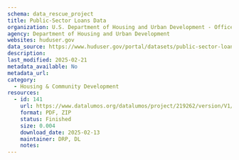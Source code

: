 ```yaml
---
schema: data_rescue_project 
title: Public-Sector Loans Data
organization: U.S. Department of Housing and Urban Development - Office of Policy Development and Research
agency: Department of Housing and Urban Development
websites: huduser.gov
data_source: https://www.huduser.gov/portal/datasets/public-sector-loans.html
description: 
last_modified: 2025-02-21
metadata_available: No
metadata_url: 
category:
  - Housing & Community Development 
resources:
  - id: 141
    url: https://www.datalumos.org/datalumos/project/219262/version/V1/view
    format: PDF, ZIP
    status: Finished
    size: 0.004
    download_date: 2025-02-13
    maintainer: DRP, DL
    notes: 
---
```

